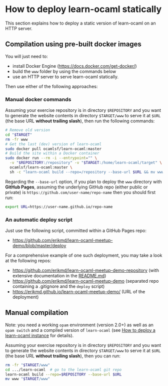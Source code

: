 How to deploy learn-ocaml statically
====================================

This section explains how to deploy a static version of learn-ocaml on
an HTTP server.

## Compilation using pre-built docker images

You will just need to:

- install Docker Engine (<https://docs.docker.com/get-docker/>)
- build the `www` folder by using the commands below
- use an HTTP server to serve learn-ocaml statically.

Then use either of the following approaches:

### Manual docker commands

Assuming your exercise repository is in directory `$REPOSITORY` and
you want to generate the website contents in directory `$TARGET/www`
to serve it at `$URL` (the base URL **without trailing slash**), then
run the following commands:

```bash
# Remove old version
cd "$TARGET"
rm -fr www
# Get the last (dev) version of learn-ocaml
sudo docker pull ocamlsf/learn-ocaml:master
# Build the site within a Docker container
sudo docker run --rm -i --entrypoint="" \
  -v "$REPOSITORY:/repository" -v "$TARGET:/home/learn-ocaml/target" \
  ocamlsf/learn-ocaml:master \
  sh -c "learn-ocaml build --repo=/repository --base-url $URL && mv www target/"
```

Regarding the `--base-url` option, if you plan to deploy the `www`
directory with **GitHub Pages**, assuming the underlying GitHub repo
(either public or private) is `https://github.com/user-name/repo-name`
then you should first run:

```bash
export URL=https://user-name.github.io/repo-name
```

### An automatic deploy script

Just use the following script, committed within a GitHub Pages repo:

- <https://github.com/erikmd/learn-ocaml-meetup-demo/blob/master/deploy>

For a comprehensive example of one such deployment, you may take a
look at the following repos:

- <https://github.com/erikmd/learn-ocaml-meetup-demo-repository> (with extensive documentation in the [README.md](https://github.com/erikmd/learn-ocaml-meetup-demo-repository#readme))
- <https://github.com/erikmd/learn-ocaml-meetup-demo> (separated repo containing a .gitignore and the `deploy` script)
- <https://erikmd.github.io/learn-ocaml-meetup-demo/> (URL of the deployment)

## Manual compilation

Note: you need a working `opam` environment (version 2.0+) as well as
an `opam switch` and a compiled version of `learn-ocaml` (see
[How to deploy a learn-ocaml instance](howto-deploy-a-learn-ocaml-instance.md#manual-compilation)
for details).

Assuming your exercise repository is in directory `$REPOSITORY` and
you want to generate the website contents in directory `$TARGET/www`
to serve it at `$URL` (the base URL **without trailing slash**), then
you can run:

```bash
rm -fr "$TARGET/www"
cd .../learn-ocaml  # go to the learn-ocaml git repo
learn-ocaml build --repo=$REPOSITORY --base-url $URL
mv www "$TARGET/www"
```
